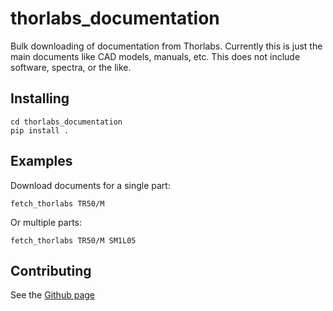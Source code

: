 # thorlabs_documentation
Bulk downloading of documentation from Thorlabs. 
Currently this is just the main documents like CAD models, manuals, etc.
This does not include software, spectra, or the like.

## Installing
```
cd thorlabs_documentation
pip install .
```

## Examples
Download documents for a single part:
```
fetch_thorlabs TR50/M
```

Or multiple parts:
```
fetch_thorlabs TR50/M SM1L05
```

## Contributing
See the [Github page](https://github.com/tsbischof/thorlabs_documentation)
